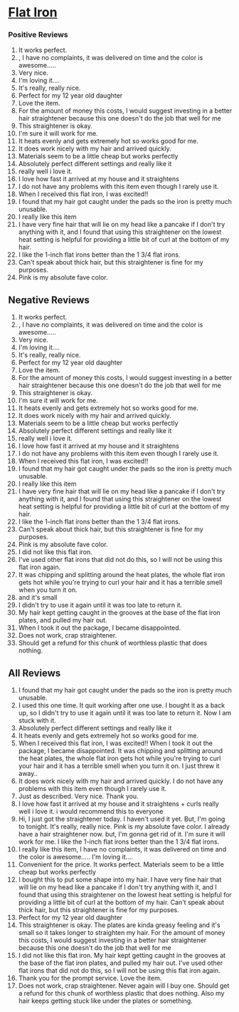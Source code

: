 # [Flat Iron](https://products.checkmycream.com/products/Flat-Iron.html)

### Positive Reviews

<ol>
      <li>It works perfect.</li>
      <li>, I have no complaints,  it was delivered on time and the color is awesome.....</li>
      <li>Very nice.</li>
      <li>I&#x27;m loving it....</li>
      <li>It&#x27;s really, really nice.</li>
      <li>Perfect for my 12 year old daughter</li>
      <li>Love the item.</li>
      <li>For the amount of money this costs, I would suggest investing in a better hair straightener because this one doesn&#x27;t do the job that well for me</li>
      <li>This straightener is okay.</li>
      <li>I&#x27;m sure it will work for me.</li>
      <li>It heats evenly and gets extremely hot so works good for me.</li>
      <li>It does work nicely with my hair and arrived quickly.</li>
      <li>Materials seem to be a little cheap but works perfectly</li>
      <li>Absolutely perfect different settings and really like it</li>
      <li>really well i love it.</li>
      <li>I love how fast it arrived at my house and it straightens</li>
      <li>I do not have any problems with this item even though I rarely use it.</li>
      <li>When I received this flat iron, I was excited!!</li>
      <li>I found that my hair got caught under the pads so the iron is pretty much unusable.</li>
      <li>I really like this item</li>
      <li>I have very fine hair that will lie on my head like a pancake if I don&#x27;t try anything with it, and I found that using this straightener on the lowest heat setting is helpful for providing a little bit of curl at the bottom of my hair.  </li>
      <li>I like the 1-inch flat irons better than the 1 3/4 flat irons.</li>
      <li>Can&#x27;t speak about thick hair, but this straightener is fine for my purposes.</li>
      <li>Pink is my absolute fave color.</li>
</ol>


<h2>Negative Reviews</h2>
<ol>
<li> It works perfect.</li>
<li> , I have no complaints,  it was delivered on time and the color is awesome.....</li>
<li> Very nice.</li>
<li> I&#x27;m loving it....</li>
<li> It&#x27;s really, really nice.</li>
<li> Perfect for my 12 year old daughter</li>
<li> Love the item.</li>
<li> For the amount of money this costs, I would suggest investing in a better hair straightener because this one doesn&#x27;t do the job that well for me</li>
<li> This straightener is okay.</li>
<li> I&#x27;m sure it will work for me.</li>
<li> It heats evenly and gets extremely hot so works good for me.</li>
<li> It does work nicely with my hair and arrived quickly.</li>
<li> Materials seem to be a little cheap but works perfectly</li>
<li> Absolutely perfect different settings and really like it</li>
<li> really well i love it.</li>
<li> I love how fast it arrived at my house and it straightens</li>
<li> I do not have any problems with this item even though I rarely use it.</li>
<li> When I received this flat iron, I was excited!!</li>
<li> I found that my hair got caught under the pads so the iron is pretty much unusable.</li>
<li> I really like this item</li>
<li> I have very fine hair that will lie on my head like a pancake if I don&#x27;t try anything with it, and I found that using this straightener on the lowest heat setting is helpful for providing a little bit of curl at the bottom of my hair.  </li>
<li> I like the 1-inch flat irons better than the 1 3/4 flat irons.</li>
<li> Can&#x27;t speak about thick hair, but this straightener is fine for my purposes.</li>
<li> Pink is my absolute fave color.</li>
<li> I did not like this flat iron.  </li>
<li> I&#x27;ve used other flat irons that did not do this, so I will not be using this flat iron again.</li>
<li> It was chipping and splitting around the heat plates, the whole flat iron gets hot while you&#x27;re trying to curl your hair and it has a terrible smell when you turn it on.</li>
<li> and it&#x27;s small</li>
<li> I didn&#x27;t try to use it again until it was too late to return it.  </li>
<li> My hair kept getting caught in the grooves at the base of the flat iron plates, and pulled my hair out.  </li>
<li> When I took it out the package, I became disappointed.</li>
<li> Does not work, crap straightener.</li>
<li> Should get a refund for this chunk of worthless plastic that does nothing.</li>
</ol>

<h2>All Reviews</h2>

<ol>
    <li> I found that my hair got caught under the pads so the iron is pretty much unusable.</li>
    <li> I used this one time.  It quit working after one use.  I bought it as a back up, so I didn&#x27;t try to use it again until it was too late to return it.  Now I am stuck with it.</li>
    <li> Absolutely perfect different settings and really like it</li>
    <li> It heats evenly and gets extremely hot so works good for me.</li>
    <li> When I received this flat iron, I was excited!! When I took it out the package, I became disappointed. It was chipping and splitting around the heat plates, the whole flat iron gets hot while you&#x27;re trying to curl your hair and it has a terrible smell when you turn it on. I just threw it away..</li>
    <li> It does work nicely with my hair and arrived quickly. I do not have any problems with this item even though I rarely use it.</li>
    <li> Just as described. Very nice. Thank you.</li>
    <li> I love how fast it arrived at my house and it straightens + curls really well i love it. i would recommend this to everyone</li>
    <li> Hi, I just got the straightener today. I haven&#x27;t used it yet. But, I&#x27;m going to tonight. It&#x27;s really, really nice. Pink is my absolute fave color. I already have a hair straightener now. but, I&#x27;m gonna get rid of it. I&#x27;m sure it will work for me. I like the 1-inch flat irons better than the 1 3/4 flat irons.</li>
    <li> I really like this item, I have no complaints,  it was delivered on time and the color is awesome..... I&#x27;m loving it....</li>
    <li> Convenient for the price. It works perfect. Materials seem to be a little cheap but works perfectly</li>
    <li> I bought this to put some shape into my hair.  I have very fine hair that will lie on my head like a pancake if I don&#x27;t try anything with it, and I found that using this straightener on the lowest heat setting is helpful for providing a little bit of curl at the bottom of my hair.  Can&#x27;t speak about thick hair, but this straightener is fine for my purposes.</li>
    <li> Perfect for my 12 year old daughter</li>
    <li> This straightener is okay. The plates are kinda greasy feeling and it&#x27;s small so it takes longer to straighten my hair. For the amount of money this costs, I would suggest investing in a better hair straightener because this one doesn&#x27;t do the job that well for me</li>
    <li> I did not like this flat iron.  My hair kept getting caught in the grooves at the base of the flat iron plates, and pulled my hair out.  I&#x27;ve used other flat irons that did not do this, so I will not be using this flat iron again.</li>
    <li> Thank you for the prompt service.  Love the item.</li>
    <li> Does not work, crap straightener. Never again will I buy one. Should get a refund for this chunk of worthless plastic that does nothing. Also my hair keeps getting stuck like under the plates or something.</li>
</ol>




